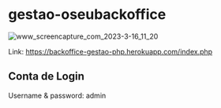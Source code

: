 ﻿# gestao-oseubackoffice
 
 ![www_screencapture_com_2023-3-16_11_20](https://user-images.githubusercontent.com/9846274/225605589-1db4b812-aee8-4692-8ed1-45f4d4a6c5eb.gif)
 
 Link: https://backoffice-gestao-php.herokuapp.com/index.php

## Conta de Login

Username & password: admin


